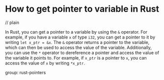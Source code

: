# How to get pointer to variable in Rust
// plain

In Rust, you can get a pointer to a variable by using the `&` operator. For example, if you have a variable `x` of type `i32`, you can get a pointer to it by writing `let x_ptr = &x`. The `&` operator returns a pointer to the variable, which can then be used to access the value of the variable. Additionally, you can use the `*` operator to dereference a pointer and access the value of the variable it points to. For example, if `x_ptr` is a pointer to `x`, you can access the value of `x` by writing `*x_ptr`.

group: rust-pointers